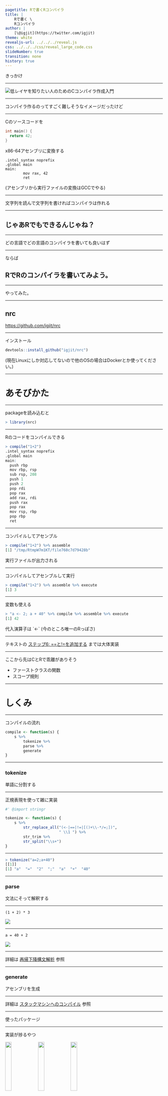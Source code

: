 ```yaml
---
pagetitle: Rで書くRコンパイラ
title: |
    Rで書く \
    Rコンパイラ
author: |
    [\@igjit](https://twitter.com/igjit)
theme: white
revealjs-url: ../../../reveal.js
css: ../../../css/reveal_large_code.css
slideNumber: true
transition: none
history: true
---
```


きっかけ

---

<p class="text-small">
<https://www.sigbus.info/compilerbook/>
</p>

![低レイヤを知りたい人のためのCコンパイラ作成入門](images/ss_compilerbook.png)

---

コンパイラ作るのってすごく難しそうなイメージだったけど

---

Cのソースコードを

```c
int main() {
  return 42;
}
```

<div class="fragment">
x86-64アセンブリに変換する

```
.intel_syntax noprefix
.global main
main:
        mov rax, 42
        ret
```

<p class="text-small">
(アセンブリから実行ファイルの変換はGCCでやる)
</p>
</div>

---

文字列を読んで文字列を書ければコンパイラは作れる

---

## じゃあRでもできるんじゃね？

---

どの言語でどの言語のコンパイラを書いても良いはず

---

ならば

## RでRのコンパイラを書いてみよう。

---

やってみた。

---

## nrc

<https://github.com/igjit/nrc>

---

インストール

```r
devtools::install_github("igjit/nrc")
```

<div class="text-small">
(現在Linuxにしか対応してないので他のOSの場合はDockerとか使ってください。)
</div>

---

# あそびかた

---

packageを読み込むと

```r
> library(nrc)
```

---

Rのコードをコンパイルできる

```r
> compile("1+2")
.intel_syntax noprefix
.global main
main:
  push rbp
  mov rbp, rsp
  sub rsp, 208
  push 1
  push 2
  pop rdi
  pop rax
  add rax, rdi
  push rax
  pop rax
  mov rsp, rbp
  pop rbp
  ret
```

---

コンパイルしてアセンブル

```r
> compile("1+2") %>% assemble
[1] "/tmp/RtmpW7m1KT/file760c7d79428b"
```

<p class="text-small">
実行ファイルが出力される
</p>

---

コンパイルしてアセンブルして実行

```r
> compile("1+2") %>% assemble %>% execute
[1] 3
```

---

変数も使える

```r
> "a <- 2; a + 40" %>% compile %>% assemble %>% execute
[1] 42
```

<div class="fragment">
代入演算子は `<-` (今のところ唯一のRっぽさ)
</div>

---

テキストの [ステップ6: ==と!=を追加する](https://www.sigbus.info/compilerbook/#%E3%82%B9%E3%83%86%E3%83%83%E3%83%976-%E3%81%A8%E3%82%92%E8%BF%BD%E5%8A%A0%E3%81%99%E3%82%8B) までは大体実装

---

ここから先はCとRで乖離がありそう

- ファーストクラスの関数
- スコープ規則

---

# しくみ

---

コンパイルの流れ

```r
compile <- function(s) {
    s %>%
        tokenize %>%
        parse %>%
        generate
}
```

---

### tokenize

単語に分割する

---

正規表現を使って雑に実装

```r
#' @import stringr

tokenize <- function(s) {
    s %>%
        str_replace_all("(<-|==|!=|[()+\\-*/=;])",
                        " \\1 ") %>%
        str_trim %>%
        str_split("\\s+")
}
```

---

```r
> tokenize("a=2;a+40")
[[1]]
[1] "a"  "="  "2"  ";"  "a"  "+"  "40"
```

---

### parse

文法にそって解釈する

---

`(1 + 2) * 3`

![](images/ast1.svg)

---

`a = 40 + 2`

![](images/ast2.svg)

---

詳細は [再帰下降構文解析](https://www.sigbus.info/compilerbook/#%E5%86%8D%E5%B8%B0%E4%B8%8B%E9%99%8D%E6%A7%8B%E6%96%87%E8%A7%A3%E6%9E%90) 参照

---

### generate

アセンブリを生成

---

詳細は [スタックマシンへのコンパイル](https://www.sigbus.info/compilerbook/#%E3%82%B9%E3%82%BF%E3%83%83%E3%82%AF%E3%83%9E%E3%82%B7%E3%83%B3%E3%81%B8%E3%81%AE%E3%82%B3%E3%83%B3%E3%83%91%E3%82%A4%E3%83%AB) 参照

---

使ったパッケージ

---

実装が捗るやつ

<section>
<img src="images/logo/pipe.png" style="width:20%; box-shadow:none">
<img src="images/logo/purrr.png" style="width:20%; box-shadow:none">
<img src="images/logo/stringr.png" style="width:20%; box-shadow:none">
</section>

----

パッケージ作成が捗るやつ

<section>
<img src="images/logo/devtools.png" style="width:20%; box-shadow:none">
<img src="images/logo/usethis.png" style="width:20%; box-shadow:none">
</section>

---

楽をするためにテストを書く

<section>
<img src="images/logo/testthat.png" style="width:20%; box-shadow:none">
</section>

---

感想

---

# 楽しい！

---

コンパイラ作成は大変楽しい作業です。

<p class="text-small" style="padding: 0.5em">
[低レイヤを知りたい人のためのCコンパイラ作成入門](https://www.sigbus.info/compilerbook/#%E3%81%AF%E3%81%98%E3%82%81%E3%81%AB)
</p>

---

![](images/ss_30compiler.png){width="120%"}

<p class="text-small">
[3(0)日でできる！ Cコンパイラ自作入門](https://docs.google.com/presentation/d/1p2iD4gRLFP_K0L7vUAhtP3NcSBhx-wK9v4R03oGyJSQ/edit)
</p>

---

# まとめ

---

Rでもコンパイラを作れるし低レイヤを学べる。

---

コンパイラを作るのは楽しい。

---

なのでみなさんもコンパイラを作りましょう。

---

## Enjoy!
